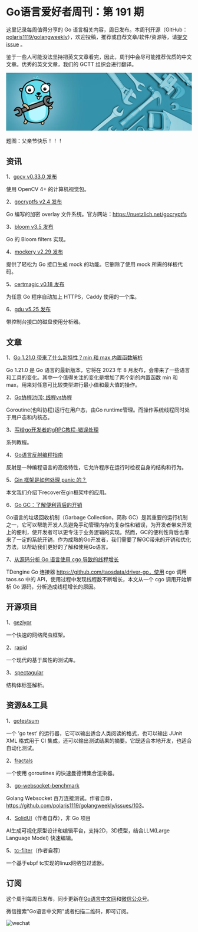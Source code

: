 # Go语言爱好者周刊：第 191 期

这里记录每周值得分享的 Go 语言相关内容，周日发布。本周刊开源（GitHub：[polaris1119/golangweekly](https://github.com/polaris1119/golangweekly)），欢迎投稿，推荐或自荐文章/软件/资源等，请[提交 issue](https://github.com/polaris1119/golangweekly/issues) 。

鉴于一些人可能没法坚持把英文文章看完，因此，周刊中会尽可能推荐优质的中文文章。优秀的英文文章，我们的 GCTT 组织会进行翻译。

![](imgs/issue191/cover.jpeg)

题图：父亲节快乐！！！

## 资讯

1、[gocv v0.33.0 发布](https://github.com/hybridgroup/gocv)

使用 OpenCV 4+ 的计算机视觉包。

2、[gocryptfs v2.4 发布](https://github.com/rfjakob/gocryptfs)

Go 编写的加密 overlay 文件系统。官方网站：https://nuetzlich.net/gocryptfs

3、[bloom v3.5 发布](https://github.com/bits-and-blooms/bloom)

Go 的 Bloom filters 实现。

4、[mockery v2.29 发布](https://github.com/vektra/mockery)

提供了轻松为 Go 接口生成 mock 的功能。它删除了使用 mock 所需的样板代码。

5、[certmagic v0.18 发布](https://github.com/caddyserver/certmagic)

为任意 Go 程序自动加上 HTTPS，Caddy 使用的一个库。

6、[gdu v5.25 发布](https://github.com/dundee/gdu)

带控制台接口的磁盘使用分析器。

## 文章

1、[Go 1.21.0 带来了什么新特性？min 和 max 内置函数解析](https://mp.weixin.qq.com/s/VRASxwbNbz4ZvpPspXTdww)

Go 1.21.0 是 Go 语言的最新版本，它将在 2023 年 8 月发布，会带来了一些语言和工具的变化。其中一个值得关注的变化是增加了两个新的内置函数 min 和 max，用来对任意可比较类型进行最小值和最大值的操作。

2、[Go协程池(1): 线程vs协程](https://mp.weixin.qq.com/s/rgecHCCgBEpSC3lOQMn9Lg)

Goroutine(也叫协程)运行在用户态，由Go runtime管理。而操作系统线程同时处于用户态和内核态。

3、[写给go开发者的gRPC教程-错误处理](https://mp.weixin.qq.com/s/ghJiTvJxYzLKTFs5gZga5w)

系列教程。

4、[Go语言反射编程指南](https://mp.weixin.qq.com/s/9OjvKLEei9HjmGcsA4fq7w)

反射是一种编程语言的高级特性，它允许程序在运行时检视自身的结构和行为。

5、[Gin 框架是如何处理 panic 的？](https://mp.weixin.qq.com/s/dUqK0-1RYtZTadHWf0s3sw)

本文我们介绍下recover在gin框架中的应用。

6、[Go GC：了解便利背后的开销](https://tonybai.com/2023/06/13/understand-go-gc-overhead-behind-the-convenience/)

Go语言的垃圾回收机制（Garbage Collection，简称 GC）是其重要的运行机制之一，它可以帮助开发人员避免手动管理内存的复杂性和错误，为开发者带来开发上的便利，使开发者可以更专注于业务逻辑的实现。然而，GC的便利性背后也带来了一定的系统开销，作为成熟的Go开发者，我们需要了解GC带来的开销和优化方法，以帮助我们更好的了解和使用Go语言。

7、[从源码分析 Go 语言使用 cgo 导致的线程增长](https://www.cnblogs.com/t102011/p/17457120.html)

TDengine Go 连接器 https://github.com/taosdata/driver-go，使用 cgo 调用 taos.so 中的 API，使用过程中发现线程数不断增长，本文从一个 cgo 调用开始解析 Go 源码，分析造成线程增长的原因。

## 开源项目

1、[geziyor](https://github.com/geziyor/geziyor)

一个快速的网络爬虫框架。

2、[rapid](https://github.com/flyingmutant/rapid)

一个现代的基于属性的测试库。

3、[spectagular](https://github.com/matt1484/spectagular)

结构体标签解析。

## 资源&&工具

1、[gotestsum](https://github.com/gotestyourself/gotestsum)

一个 ’go test’ 的运行器，它可以输出适合人类阅读的格式，也可以输出 JUnit XML 格式用于 CI 集成，还可以输出测试结果的摘要。它既适合本地开发，也适合自动化测试。

2、[fractals](https://github.com/joweich/fractals)

一个使用 goroutines 的快速曼德博集合渲染器。

3、[go-websocket-benchmark](https://github.com/lesismal/go-websocket-benchmark)

Golang Websocket 百万连接测试。作者自荐，<https://github.com/polaris1119/golangweekly/issues/103>。

4、[SolidUI](https://github.com/CloudOrc/SolidUI)（作者自荐），非 Go 项目

AI生成可视化原型设计和编辑平台，支持2D，3D模型，结合LLM(Large Language Model) 快速编辑。

5、[tc-filter](https://github.com/JamesYYang/tc-filter)（作者自荐）

一个基于ebpf tc实现的linux网络包过滤器。

## 订阅

这个周刊每周日发布，同步更新在[Go语言中文网](https://studygolang.com/go/weekly)和[微信公众号](https://weixin.sogou.com/weixin?query=Go%E8%AF%AD%E8%A8%80%E4%B8%AD%E6%96%87%E7%BD%91)。

微信搜索"Go语言中文网"或者扫描二维码，即可订阅。

![wechat](imgs/wechat.png)
